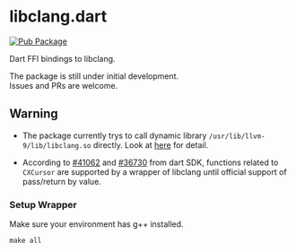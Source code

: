 # libclang.dart

<a href="https://pub.dev/packages/libclang">
    <img src="https://img.shields.io/pub/v/libclang.svg"
    alt="Pub Package" />
</a>

Dart FFI bindings to libclang.

The package is still under initial development.  
Issues and PRs are welcome.

## Warning

- The package currently trys to call dynamic library `/usr/lib/llvm-9/lib/libclang.so` directly. Look at [here](https://github.com/ctrysbita/libclang-dart/blob/c5b985dd3f04b16b43326b47d3317a767017001c/lib/src/common.dart#L4) for detail.

- According to [#41062](https://github.com/dart-lang/sdk/issues/41062) and [#36730](https://github.com/dart-lang/sdk/issues/36730) from dart SDK, functions related to `CXCursor` are supported by a wrapper of libclang until official support of pass/return by value.

### Setup Wrapper

Make sure your environment has g++ installed.

```
make all
```
